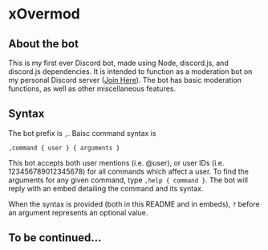 # xOvermod

## About the bot

This is my first ever Discord bot, made using Node, discord.js, and discord.js dependencies. It is intended to function as a moderation bot on my personal Discord server ([Join Here](https://discord.gg/8NMyWPgNnX)). The bot has basic moderation functions, as well as other miscellaneous features.

## Syntax

The bot prefix is `,`. Baisc command syntax is

```
,command { user } { arguments }
```

This bot accepts both user mentions (i.e. @user), or user IDs (i.e. 123456789012345678) for all commands which affect a user. To find the arguments for any given command, type `,help { command }`. The bot will reply with an embed detailing the command and its syntax.

When the syntax is provided (both in this README and in embeds), `?` before an argument represents an optional value.

## To be continued...
